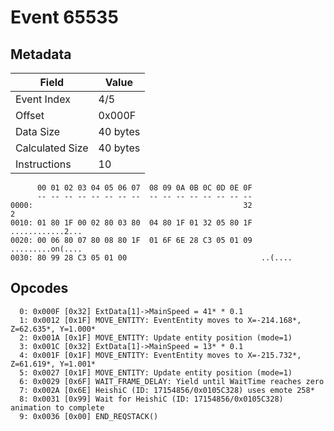 # Event 65535

## Metadata

| Field           | Value    |
|-----------------|----------|
| Event Index     | 4/5      |
| Offset          | 0x000F   |
| Data Size       | 40 bytes |
| Calculated Size | 40 bytes |
| Instructions    | 10       |

```
      00 01 02 03 04 05 06 07  08 09 0A 0B 0C 0D 0E 0F
      -- -- -- -- -- -- -- --  -- -- -- -- -- -- -- --
0000:                                               32                 2
0010: 01 80 1F 00 02 80 03 80  04 80 1F 01 32 05 80 1F  ............2...
0020: 00 06 80 07 80 08 80 1F  01 6F 6E 28 C3 05 01 09  .........on(....
0030: 80 99 28 C3 05 01 00                              ..(....         
```

## Opcodes

```
  0: 0x000F [0x32] ExtData[1]->MainSpeed = 41* * 0.1
  1: 0x0012 [0x1F] MOVE_ENTITY: EventEntity moves to X=-214.168*, Z=62.635*, Y=1.000*
  2: 0x001A [0x1F] MOVE_ENTITY: Update entity position (mode=1)
  3: 0x001C [0x32] ExtData[1]->MainSpeed = 13* * 0.1
  4: 0x001F [0x1F] MOVE_ENTITY: EventEntity moves to X=-215.732*, Z=61.619*, Y=1.001*
  5: 0x0027 [0x1F] MOVE_ENTITY: Update entity position (mode=1)
  6: 0x0029 [0x6F] WAIT_FRAME_DELAY: Yield until WaitTime reaches zero
  7: 0x002A [0x6E] HeishiC (ID: 17154856/0x0105C328) uses emote 258*
  8: 0x0031 [0x99] Wait for HeishiC (ID: 17154856/0x0105C328) animation to complete
  9: 0x0036 [0x00] END_REQSTACK()
```
